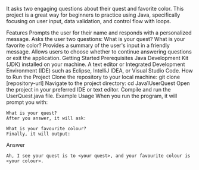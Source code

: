 It asks two engaging questions about their quest and favorite color. This project is a great way for beginners to practice using Java, specifically focusing on user input, data validation, and control flow with loops.

Features
    Prompts the user for their name and responds with a personalized message.
    Asks the user two questions:
        What is your quest?
        What is your favorite color?
    Provides a summary of the user's input in a friendly message.
    Allows users to choose whether to continue answering questions or exit the application.
    Getting Started
Prerequisites
  Java Development Kit (JDK) installed on your machine.
  A text editor or Integrated Development Environment (IDE) such as Eclipse, IntelliJ IDEA, or Visual Studio Code.
  How to Run the Project
  Clone the repository to your local machine:
      git clone [repository-url]
Navigate to the project directory:
    cd Java1UserQuest
Open the project in your preferred IDE or text editor.
Compile and run the UserQuest.java file.
Example Usage
When you run the program, it will prompt you with:
 
    What is your quest?
    After you answer, it will ask:

    What is your favourite colour?
    Finally, it will output:
    
Answer 
    
    Ah, I see your quest is to <your quest>, and your favourite colour is <your colour>.
